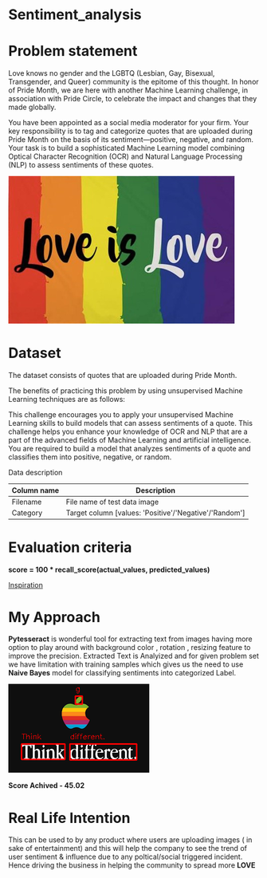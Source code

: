 # Sentiment_analysis

# Problem statement

Love knows no gender and the LGBTQ (Lesbian, Gay, Bisexual, Transgender, and Queer) community is the epitome of this thought. In honor of Pride Month, we are here with another Machine Learning challenge, in association with Pride Circle, to celebrate the impact and changes that they made globally.

You have been appointed as a social media moderator for your firm. Your key responsibility is to tag and categorize quotes that are uploaded during Pride Month on the basis of its sentiment—positive, negative, and random. Your task is to build a sophisticated Machine Learning model combining Optical Character Recognition (OCR) and Natural Language Processing (NLP) to assess sentiments of these quotes.

![alt text](loves.jpg)

# Dataset

The dataset consists of quotes that are uploaded during Pride Month.

The benefits of practicing this problem by using unsupervised Machine Learning techniques are as follows:

This challenge encourages you to apply your unsupervised Machine Learning skills to build models that can assess sentiments of a quote.
This challenge helps you enhance your knowledge of OCR and NLP that are a part of the advanced fields of Machine Learning and artificial intelligence.
You are required to build a model that analyzes sentiments of a quote and classifies them into positive, negative, or random.

Data description

| Column name |	Description |
| ----------- | ----------- |
| Filename	| File name of test data image |
| Category	| Target column [values: 'Positive'/'Negative'/'Random']|

# Evaluation criteria

**score = 100 * recall_score(actual_values, predicted_values)**



[Inspiration](https://www.hackerearth.com/challenges/competitive/hackerearth-machine-learning-challenge-pride-month-edition/)

# My Approach

**Pytesseract** is wonderful tool for extracting text from images having more option to play around with background color , rotation , resizing feature to improve the precision. Extracted Text is Analyized and for given problem set we have limitation with training samples which gives us the need to use **Naive Bayes** model for classifying sentiments into categorized Label.


![alt text](OCR_example.png)


**Score Achived - 45.02**

# Real Life Intention

This can be used to by any product where users are uploading images ( in sake of entertainment) and this will help the company to see the trend of user sentiment & influence due to any poltical/social triggered incident. Hence driving the business in helping the community to spread more **LOVE**
